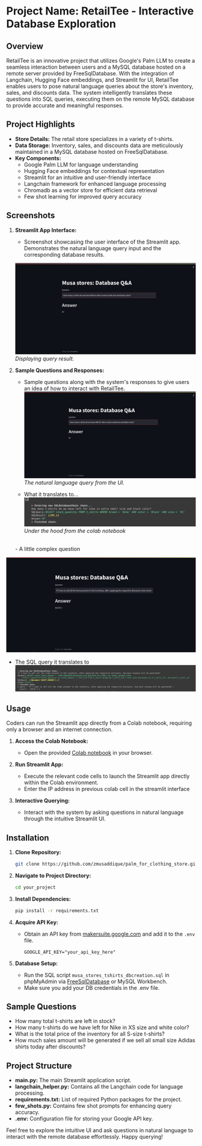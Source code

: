 # Project Name: RetailTee - Interactive Database Exploration

## Overview
RetailTee is an innovative project that utilizes Google's Palm LLM to create a seamless interaction between users and a MySQL database hosted on a remote server provided by FreeSqlDatabase. With the integration of Langchain, Hugging Face embeddings, and Streamlit for UI, RetailTee enables users to pose natural language queries about the store's inventory, sales, and discounts data. The system intelligently translates these questions into SQL queries, executing them on the remote MySQL database to provide accurate and meaningful responses.

## Project Highlights
- **Store Details:** The retail store specializes in a variety of t-shirts.
- **Data Storage:** Inventory, sales, and discounts data are meticulously maintained in a MySQL database hosted on FreeSqlDatabase.
- **Key Components:**
  - Google Palm LLM for language understanding
  - Hugging Face embeddings for contextual representation
  - Streamlit for an intuitive and user-friendly interface
  - Langchain framework for enhanced language processing
  - Chromadb as a vector store for efficient data retrieval
  - Few shot learning for improved query accuracy

## Screenshots

1. **Streamlit App Interface:**
   - Screenshot showcasing the user interface of the Streamlit app. Demonstrates the natural language query input and the corresponding database results.


   ![Streamlit App Results](demo2.png)
   *Displaying query result.*


2. **Sample Questions and Responses:**

   - Sample questions along with the system's responses to give users an idea of how to interact with RetailTee.
   ![Streamlit App Results](demo2.png)
   *The natural language query from the UI.*
   
   - What it translates to...
   ![Streamlit App Interface](demo2_dbchain.png)
   *Under the hood from the colab notebook*
   
   <br>
   - A little complex question

  ![Sample Queries and Responses](demo.png)
  - The SQL query it translates to 
  ![Sample Queries and Responses](demo_dbchain.png)

## Usage
Coders can run the Streamlit app directly from a Colab notebook, requiring only a browser and an internet connection.

1. **Access the Colab Notebook:**
   - Open the provided [Colab notebook](run_app_in_colab.ipynb) in your browser.

2. **Run Streamlit App:**
   - Execute the relevant code cells to launch the Streamlit app directly within the Colab environment.
   - Enter the IP address in previous colab cell in the streamlit interface

3. **Interactive Querying:**
   - Interact with the system by asking questions in natural language through the intuitive Streamlit UI.

## Installation
1. **Clone Repository:**
   ```bash
   git clone https://github.com/zmusaddique/palm_for_clothing_store.git
   ```
2. **Navigate to Project Directory:**
   ```bash
   cd your_project
   ```
3. **Install Dependencies:**
   ```bash
   pip install -r requirements.txt
   ```
4. **Acquire API Key:**
   - Obtain an API key from [makersuite.google.com](https://makersuite.google.com) and add it to the `.env` file.
     ```env
     GOOGLE_API_KEY="your_api_key_here"
     ```

5. **Database Setup:**
   - Run the SQL script `musa_stores_tshirts_dbcreation.sql` in phpMyAdmin via [FreeSqlDatabase](https://www.freesqldatabase.com/) or MySQL Workbench.
   - Make sure you add your DB credentials in the .env file.

## Sample Questions
- How many total t-shirts are left in stock?
- How many t-shirts do we have left for Nike in XS size and white color?
- What is the total price of the inventory for all S-size t-shirts?
- How much sales amount will be generated if we sell all small size Adidas shirts today after discounts?

## Project Structure
- **main.py:** The main Streamlit application script.
- **langchain_helper.py:** Contains all the Langchain code for language processing.
- **requirements.txt:** List of required Python packages for the project.
- **few_shots.py:** Contains few shot prompts for enhancing query accuracy.
- **.env:** Configuration file for storing your Google API key.

Feel free to explore the intuitive UI and ask questions in natural language to interact with the remote database effortlessly. Happy querying!